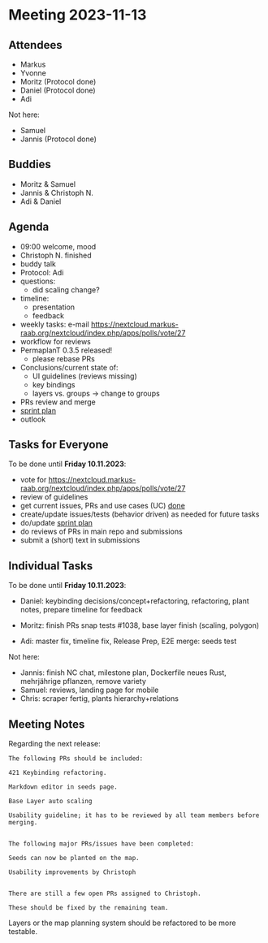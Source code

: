 # Meeting 2023-11-13

## Attendees

- Markus
- Yvonne
- Moritz (Protocol done)
- Daniel (Protocol done)
- Adi

Not here:

- Samuel
- Jannis (Protocol done)

## Buddies

- Moritz & Samuel
- Jannis & Christoph N.
- Adi & Daniel

## Agenda

- 09:00 welcome, mood
- Christoph N. finished
- buddy talk
- Protocol: Adi
- questions:
  - did scaling change?
- timeline:
  - presentation
  - feedback
- weekly tasks: e-mail https://nextcloud.markus-raab.org/nextcloud/index.php/apps/polls/vote/27
- workflow for reviews
- PermaplanT 0.3.5 released!
  - please rebase PRs
- Conclusions/current state of:
  - UI guidelines (reviews missing)
  - key bindings
  - layers vs. groups -> change to groups
- PRs review and merge
- [sprint plan](https://github.com/orgs/ElektraInitiative/projects/4/)
- outlook

## Tasks for Everyone

To be done until **Friday 10.11.2023**:

- vote for https://nextcloud.markus-raab.org/nextcloud/index.php/apps/polls/vote/27
- review of guidelines
- get current issues, PRs and use cases (UC) [done](../usecases/README.md)
- create/update issues/tests (behavior driven) as needed for future tasks
- do/update [sprint plan](https://github.com/orgs/ElektraInitiative/projects/4/)
- do reviews of PRs in main repo and submissions
- submit a (short) text in submissions

## Individual Tasks

To be done until **Friday 10.11.2023**:

- Daniel: keybinding decisions/concept+refactoring, refactoring, plant notes, prepare timeline for feedback
- Moritz: finish PRs snap tests #1038, base layer finish (scaling, polygon)

- Adi: master fix, timeline fix, Release Prep, E2E merge: seeds test

Not here:

- Jannis: finish NC chat, milestone plan, Dockerfile neues Rust, mehrjährige pflanzen, remove variety
- Samuel: reviews, landing page for mobile
- Chris: scraper fertig, plants hierarchy+relations

## Meeting Notes

Regarding the next release:

    The following PRs should be included:

    421 Keybinding refactoring.

    Markdown editor in seeds page.

    Base Layer auto scaling

    Usability guideline; it has to be reviewed by all team members before merging.


    The following major PRs/issues have been completed:

    Seeds can now be planted on the map.

    Usability improvements by Christoph


    There are still a few open PRs assigned to Christoph.

    These should be fixed by the remaining team.

Layers or the map planning system should be refactored to be more testable.
